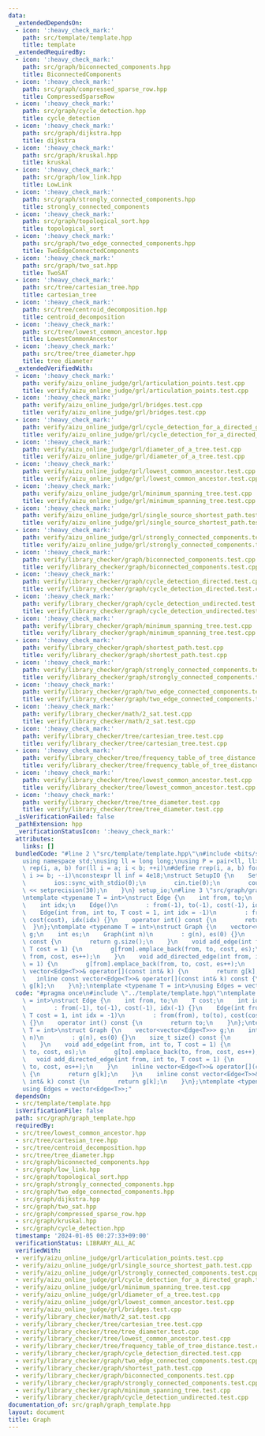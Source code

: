 ```yaml
---
data:
  _extendedDependsOn:
  - icon: ':heavy_check_mark:'
    path: src/template/template.hpp
    title: template
  _extendedRequiredBy:
  - icon: ':heavy_check_mark:'
    path: src/graph/biconnected_components.hpp
    title: BiconnectedComponents
  - icon: ':heavy_check_mark:'
    path: src/graph/compressed_sparse_row.hpp
    title: CompressedSparseRow
  - icon: ':heavy_check_mark:'
    path: src/graph/cycle_detection.hpp
    title: cycle_detection
  - icon: ':heavy_check_mark:'
    path: src/graph/dijkstra.hpp
    title: dijkstra
  - icon: ':heavy_check_mark:'
    path: src/graph/kruskal.hpp
    title: kruskal
  - icon: ':heavy_check_mark:'
    path: src/graph/low_link.hpp
    title: LowLink
  - icon: ':heavy_check_mark:'
    path: src/graph/strongly_connected_components.hpp
    title: strongly_connected_components
  - icon: ':heavy_check_mark:'
    path: src/graph/topological_sort.hpp
    title: topological_sort
  - icon: ':heavy_check_mark:'
    path: src/graph/two_edge_connected_components.hpp
    title: TwoEdgeConnectedComponents
  - icon: ':heavy_check_mark:'
    path: src/graph/two_sat.hpp
    title: TwoSAT
  - icon: ':heavy_check_mark:'
    path: src/tree/cartesian_tree.hpp
    title: cartesian_tree
  - icon: ':heavy_check_mark:'
    path: src/tree/centroid_decomposition.hpp
    title: centroid_decomposition
  - icon: ':heavy_check_mark:'
    path: src/tree/lowest_common_ancestor.hpp
    title: LowestCommonAncestor
  - icon: ':heavy_check_mark:'
    path: src/tree/tree_diameter.hpp
    title: tree_diameter
  _extendedVerifiedWith:
  - icon: ':heavy_check_mark:'
    path: verify/aizu_online_judge/grl/articulation_points.test.cpp
    title: verify/aizu_online_judge/grl/articulation_points.test.cpp
  - icon: ':heavy_check_mark:'
    path: verify/aizu_online_judge/grl/bridges.test.cpp
    title: verify/aizu_online_judge/grl/bridges.test.cpp
  - icon: ':heavy_check_mark:'
    path: verify/aizu_online_judge/grl/cycle_detection_for_a_directed_graph.test.cpp
    title: verify/aizu_online_judge/grl/cycle_detection_for_a_directed_graph.test.cpp
  - icon: ':heavy_check_mark:'
    path: verify/aizu_online_judge/grl/diameter_of_a_tree.test.cpp
    title: verify/aizu_online_judge/grl/diameter_of_a_tree.test.cpp
  - icon: ':heavy_check_mark:'
    path: verify/aizu_online_judge/grl/lowest_common_ancestor.test.cpp
    title: verify/aizu_online_judge/grl/lowest_common_ancestor.test.cpp
  - icon: ':heavy_check_mark:'
    path: verify/aizu_online_judge/grl/minimum_spanning_tree.test.cpp
    title: verify/aizu_online_judge/grl/minimum_spanning_tree.test.cpp
  - icon: ':heavy_check_mark:'
    path: verify/aizu_online_judge/grl/single_source_shortest_path.test.cpp
    title: verify/aizu_online_judge/grl/single_source_shortest_path.test.cpp
  - icon: ':heavy_check_mark:'
    path: verify/aizu_online_judge/grl/strongly_connected_components.test.cpp
    title: verify/aizu_online_judge/grl/strongly_connected_components.test.cpp
  - icon: ':heavy_check_mark:'
    path: verify/library_checker/graph/biconnected_components.test.cpp
    title: verify/library_checker/graph/biconnected_components.test.cpp
  - icon: ':heavy_check_mark:'
    path: verify/library_checker/graph/cycle_detection_directed.test.cpp
    title: verify/library_checker/graph/cycle_detection_directed.test.cpp
  - icon: ':heavy_check_mark:'
    path: verify/library_checker/graph/cycle_detection_undirected.test.cpp
    title: verify/library_checker/graph/cycle_detection_undirected.test.cpp
  - icon: ':heavy_check_mark:'
    path: verify/library_checker/graph/minimum_spanning_tree.test.cpp
    title: verify/library_checker/graph/minimum_spanning_tree.test.cpp
  - icon: ':heavy_check_mark:'
    path: verify/library_checker/graph/shortest_path.test.cpp
    title: verify/library_checker/graph/shortest_path.test.cpp
  - icon: ':heavy_check_mark:'
    path: verify/library_checker/graph/strongly_connected_components.test.cpp
    title: verify/library_checker/graph/strongly_connected_components.test.cpp
  - icon: ':heavy_check_mark:'
    path: verify/library_checker/graph/two_edge_connected_components.test.cpp
    title: verify/library_checker/graph/two_edge_connected_components.test.cpp
  - icon: ':heavy_check_mark:'
    path: verify/library_checker/math/2_sat.test.cpp
    title: verify/library_checker/math/2_sat.test.cpp
  - icon: ':heavy_check_mark:'
    path: verify/library_checker/tree/cartesian_tree.test.cpp
    title: verify/library_checker/tree/cartesian_tree.test.cpp
  - icon: ':heavy_check_mark:'
    path: verify/library_checker/tree/frequency_table_of_tree_distance.test.cpp
    title: verify/library_checker/tree/frequency_table_of_tree_distance.test.cpp
  - icon: ':heavy_check_mark:'
    path: verify/library_checker/tree/lowest_common_ancestor.test.cpp
    title: verify/library_checker/tree/lowest_common_ancestor.test.cpp
  - icon: ':heavy_check_mark:'
    path: verify/library_checker/tree/tree_diameter.test.cpp
    title: verify/library_checker/tree/tree_diameter.test.cpp
  _isVerificationFailed: false
  _pathExtension: hpp
  _verificationStatusIcon: ':heavy_check_mark:'
  attributes:
    links: []
  bundledCode: "#line 2 \"src/template/template.hpp\"\n#include <bits/stdc++.h>\n\
    using namespace std;\nusing ll = long long;\nusing P = pair<ll, ll>;\n#define\
    \ rep(i, a, b) for(ll i = a; i < b; ++i)\n#define rrep(i, a, b) for(ll i = a;\
    \ i >= b; --i)\nconstexpr ll inf = 4e18;\nstruct SetupIO {\n    SetupIO() {\n\
    \        ios::sync_with_stdio(0);\n        cin.tie(0);\n        cout << fixed\
    \ << setprecision(30);\n    }\n} setup_io;\n#line 3 \"src/graph/graph_template.hpp\"\
    \ntemplate <typename T = int>\nstruct Edge {\n    int from, to;\n    T cost;\n\
    \    int idx;\n    Edge()\n        : from(-1), to(-1), cost(-1), idx(-1) {}\n\
    \    Edge(int from, int to, T cost = 1, int idx = -1)\n        : from(from), to(to),\
    \ cost(cost), idx(idx) {}\n    operator int() const {\n        return to;\n  \
    \  }\n};\ntemplate <typename T = int>\nstruct Graph {\n    vector<vector<Edge<T>>>\
    \ g;\n    int es;\n    Graph(int n)\n        : g(n), es(0) {}\n    size_t size()\
    \ const {\n        return g.size();\n    }\n    void add_edge(int from, int to,\
    \ T cost = 1) {\n        g[from].emplace_back(from, to, cost, es);\n        g[to].emplace_back(to,\
    \ from, cost, es++);\n    }\n    void add_directed_edge(int from, int to, T cost\
    \ = 1) {\n        g[from].emplace_back(from, to, cost, es++);\n    }\n    inline\
    \ vector<Edge<T>>& operator[](const int& k) {\n        return g[k];\n    }\n \
    \   inline const vector<Edge<T>>& operator[](const int& k) const {\n        return\
    \ g[k];\n    }\n};\ntemplate <typename T = int>\nusing Edges = vector<Edge<T>>;\n"
  code: "#pragma once\n#include \"../template/template.hpp\"\ntemplate <typename T\
    \ = int>\nstruct Edge {\n    int from, to;\n    T cost;\n    int idx;\n    Edge()\n\
    \        : from(-1), to(-1), cost(-1), idx(-1) {}\n    Edge(int from, int to,\
    \ T cost = 1, int idx = -1)\n        : from(from), to(to), cost(cost), idx(idx)\
    \ {}\n    operator int() const {\n        return to;\n    }\n};\ntemplate <typename\
    \ T = int>\nstruct Graph {\n    vector<vector<Edge<T>>> g;\n    int es;\n    Graph(int\
    \ n)\n        : g(n), es(0) {}\n    size_t size() const {\n        return g.size();\n\
    \    }\n    void add_edge(int from, int to, T cost = 1) {\n        g[from].emplace_back(from,\
    \ to, cost, es);\n        g[to].emplace_back(to, from, cost, es++);\n    }\n \
    \   void add_directed_edge(int from, int to, T cost = 1) {\n        g[from].emplace_back(from,\
    \ to, cost, es++);\n    }\n    inline vector<Edge<T>>& operator[](const int& k)\
    \ {\n        return g[k];\n    }\n    inline const vector<Edge<T>>& operator[](const\
    \ int& k) const {\n        return g[k];\n    }\n};\ntemplate <typename T = int>\n\
    using Edges = vector<Edge<T>>;"
  dependsOn:
  - src/template/template.hpp
  isVerificationFile: false
  path: src/graph/graph_template.hpp
  requiredBy:
  - src/tree/lowest_common_ancestor.hpp
  - src/tree/cartesian_tree.hpp
  - src/tree/centroid_decomposition.hpp
  - src/tree/tree_diameter.hpp
  - src/graph/biconnected_components.hpp
  - src/graph/low_link.hpp
  - src/graph/topological_sort.hpp
  - src/graph/strongly_connected_components.hpp
  - src/graph/two_edge_connected_components.hpp
  - src/graph/dijkstra.hpp
  - src/graph/two_sat.hpp
  - src/graph/compressed_sparse_row.hpp
  - src/graph/kruskal.hpp
  - src/graph/cycle_detection.hpp
  timestamp: '2024-01-05 00:27:33+09:00'
  verificationStatus: LIBRARY_ALL_AC
  verifiedWith:
  - verify/aizu_online_judge/grl/articulation_points.test.cpp
  - verify/aizu_online_judge/grl/single_source_shortest_path.test.cpp
  - verify/aizu_online_judge/grl/strongly_connected_components.test.cpp
  - verify/aizu_online_judge/grl/cycle_detection_for_a_directed_graph.test.cpp
  - verify/aizu_online_judge/grl/minimum_spanning_tree.test.cpp
  - verify/aizu_online_judge/grl/diameter_of_a_tree.test.cpp
  - verify/aizu_online_judge/grl/lowest_common_ancestor.test.cpp
  - verify/aizu_online_judge/grl/bridges.test.cpp
  - verify/library_checker/math/2_sat.test.cpp
  - verify/library_checker/tree/cartesian_tree.test.cpp
  - verify/library_checker/tree/tree_diameter.test.cpp
  - verify/library_checker/tree/lowest_common_ancestor.test.cpp
  - verify/library_checker/tree/frequency_table_of_tree_distance.test.cpp
  - verify/library_checker/graph/cycle_detection_directed.test.cpp
  - verify/library_checker/graph/two_edge_connected_components.test.cpp
  - verify/library_checker/graph/shortest_path.test.cpp
  - verify/library_checker/graph/biconnected_components.test.cpp
  - verify/library_checker/graph/strongly_connected_components.test.cpp
  - verify/library_checker/graph/minimum_spanning_tree.test.cpp
  - verify/library_checker/graph/cycle_detection_undirected.test.cpp
documentation_of: src/graph/graph_template.hpp
layout: document
title: Graph
---
```

